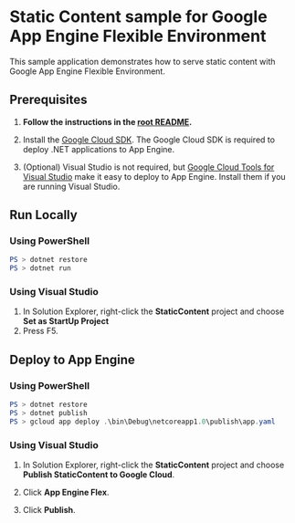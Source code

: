 # Static Content sample for Google App Engine Flexible Environment

This sample application demonstrates how to serve static content with 
Google App Engine Flexible Environment.

## Prerequisites

1.  **Follow the instructions in the [root README](../../../README.md).**
  
2.  Install the [Google Cloud SDK](https://cloud.google.com/sdk/).
    The Google Cloud SDK is required to deploy .NET applications to App Engine.

3.  (Optional) Visual Studio is not required, but 
    [Google Cloud Tools for Visual Studio](
        https://marketplace.visualstudio.com/items?itemName=GoogleCloudTools.GoogleCloudPlatformExtensionforVisualStudio)
    make it easy to deploy to App Engine.  Install them if you are running
    Visual Studio.

## Run Locally

### Using PowerShell
```psm1
PS > dotnet restore
PS > dotnet run
```

### Using Visual Studio
1.  In Solution Explorer, right-click the **StaticContent** project and choose **Set as StartUp Project**
2.  Press F5.

## Deploy to App Engine

### Using PowerShell

```psm1
PS > dotnet restore
PS > dotnet publish
PS > gcloud app deploy .\bin\Debug\netcoreapp1.0\publish\app.yaml
```

### Using Visual Studio

1.  In Solution Explorer, right-click the **StaticContent** project and choose
    **Publish StaticContent to Google Cloud**.

2.  Click **App Engine Flex**.

3.  Click **Publish**.


